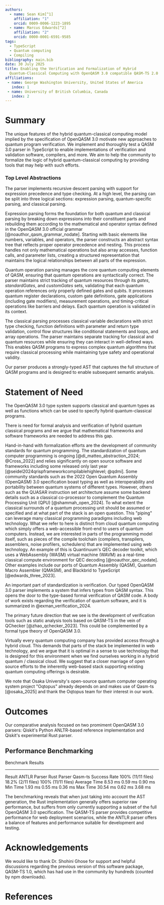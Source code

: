 ```yaml
---
authors:
  - name: Sean Kim[^1]
    affiliation: "1"
    orcid: 0009-0006-1223-1895
  - name: Marcus Edwards[^2]
    affiliation: "2"
    orcid: 0000-0001-6591-9585
tags:
  - TypeScript
  - Quantum computing
  - Compiling
bibliography: main.bib
date: 30 July 2025
title: Enabling the Verification and Formalization of Hybrid
  Quantum-Classical Computing with OpenQASM 3.0 compatible QASM-TS 2.0
affiliations:
 - name: George Washington University, United States of America
   index: 1
 - name: University of British Columbia, Canada
   index: 2
---
```


# Summary

The unique features of the hybrid quantum-classical computing model
implied by the specification of OpenQASM 3.0 motivate new approaches to
quantum program verification. We implement and thoroughly test a QASM 3.0 
parser in TypeScript to enable implementations of verification and validation
software, compilers, and more. We aim to
help the community to formalize the logic of hybrid quantum-classical
computing by providing tools that may help with such efforts.

### Top Level Abstractions

The parser implements recursive descent parsing with support for
expression precedence and type checking. At a high
level, the parsing can be split into three logical sections: expression
parsing, quantum-specific parsing, and classical parsing.

Expression parsing forms the foundation for both quantum and classical
parsing by breaking down expressions into their constituent parts and
rebuilding them according to the mathematical and operator syntax
defined in the OpenQASM 3.0 official grammar
[@noauthor_qasm_grammar_nodate]. Starting with basic elements like
numbers, variables, and operators, the parser constructs an abstract
syntax tree that reflects proper operator precedence and nesting. This process handles not only mathematical
operations but also array accesses, function calls, and parameter lists,
creating a structured representation that maintains the logical
relationships between all parts of the expression.

Quantum operation parsing manages the core quantum computing elements of
QASM, ensuring that quantum operations are syntactically correct. The
parser maintains strict tracking of quantum resources through its
*gates*, *standardGates*, and *customGates* sets, validating that each
quantum operation references only properly defined gates and qubits. It
processes quantum register declarations, custom gate definitions, gate
applications (including gate modifiers), measurement operations, and
timing-critical operations like barriers and delays. Each quantum
operation is validated in its context.

The classical parsing processes classical variable declarations with
strict type checking, function definitions with parameter and return
type validation, control flow structures like conditional statements and
loops, and array operations. The parser maintains separate tracking for
classical and quantum resources while ensuring they can interact in
well-defined ways. This enables
QASM programs to express complex quantum algorithms that require
classical processing while maintaining type safety and operational
validity.

Our parser produces a strongly-typed AST that captures the full
structure of QASM programs and is designed to enable subsequent semantic
analysis.

# Statement of Need

The OpenQASM 3.0 type system supports classical and
quantum types as well as functions which can be used to specify hybrid
quantum-classical programs. 

There is need for formal analysis and verification of hybrid quantum
classical programs and we argue that mathematical frameworks and
software frameworks are needed to address this gap.

Hand-in-hand with formalization efforts are the development of community
standards for quantum programming. The standardization of quantum computer programming is ongoing
[@di_matteo_abstraction_2024; @Cross_2022] and relies significantly on
open source software and frameworks including some released only last
year [@seidel2024qrispframeworkcompilablehighlevel; @qdmi]. Some
community standards such as the 2022 Open Quantum Assembly (OpenQASM)
3.0 specification boast typing as well as interoperability and
portability between quantum systems of different types. However, others such as the QUASAR
instruction set architecture assume some backend details such as a
classical co-processor to complement the Quantum Processing Unit (QPU)
[@shammah_open_2024]. To what extent the classical surrounds of a
quantum processing unit should be assumed or specified and at what part
of the stack is an open question. This "piping" can leverage many
classical programming paradigms including web technology. What we refer
to here is distinct from cloud quantum computing which simply offers a
web-accessible front-end to users of quantum computers. Instead, we are
interested in parts of the programming model itself, such as pieces of
the compile toolchain (compilers, transpilers, assemblers, noise
profilers, schedulers) that are implemented using web technology. An
example of this is Quantinuum's QEC decoder toolkit, which uses a
WebAssembly (WASM) virtual machine (WAVM) as a real-time classical
compute environment for QEC decoding [@noauthor_qec_nodate]. Other examples include our
ports of Quantum Assembly (QASM), Quantum Macro Assembler (QMASM), and
Blackbrid to TypeScript [@edwards_three_2023].

An important part of standardization is verification. Our typed OpenQASM 3.0 parser implements a system that infers types from QASM syntax. This opens the
door to the type-based formal verification of QASM code. A body of work
exists regarding the verification of quantum software, and it is
summarized in @exman_verification_2024.

The primary future direction that we see is the development of
verification tools such as static analysis tools based on QASM-TS in the
vein of QChecker [@zhao_qchecker_2023]. This could be complemented by a
formal type theory of OpenQASM 3.0.

Virtually every quantum computing company has provided access through a hybrid cloud. This
demands that parts of the stack be implemented in web
technology, and we argue that it is optimal in a sense to use technology
that is designed for this environment when we find ourselves working in
a hybrid quantum / classical cloud. We
suggest that a closer marriage of open source efforts to the
inherently web-based stack supporting existing quantum computing
offerings is desirable.

We note that Osaka University's open-source quantum computer operating system project "Oqtopus"
already depends on and makes use of Qasm-ts [@osaka_2025] and thank the Oqtopus team for their interest 
in our work.

# Outcomes

Our comparative analysis focused on two promiment OpenQASM 3.0 parsers:
Qiskit's Python ANLTR-based reference implementation and Qiskit's
experimental Rust parser.

## Performance Benchmarking

Benchmark Results                                             
------------------- -------------------- -------------------- --------------------
Result              ANTLR Parser         Rust Parser          Qasm-ts
Success Rate        100% (11/11 files)   18.2% (2/11 files)   100% (11/11 files)
Average Time        8.53 ms              0.59 ms              0.90 ms
Min Time            1.93 ms              0.55 ms              0.36 ms
Max Time            30.54 ms             0.62 ms              3.68 ms

The benchmarking reveals that when just taking into account the AST
generation, the Rust implementation generally offers superior raw
performance, but suffers from only currently supporting a subset of the
full OpenQASM 3.0 specification. The QASM-TS parser provides competitive
performance for web deployment scenarios, while the ANTLR parser offers
a balance of features and performance suitable for development and
testing.

# Acknowledgements

We would like to thank Dr. Shohini Ghose for support and helpful discussions regarding the previous version of this software package, QASM-TS 1.0, which has had use in the community by hundreds (counted by npm downloads).

[^1]: skim658\@gwu.edu

[^2]: msedward\@student.ubc.ca

# References
